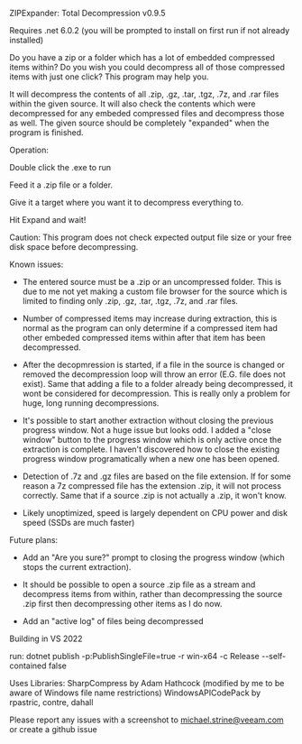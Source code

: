ZIPExpander: Total Decompression v0.9.5

Requires .net 6.0.2 (you will be prompted to install on first run if not already installed)

 
 
Do you have a zip or a folder which has a lot of embedded compressed items within? 
Do you wish you could decompress all of those compressed items with just one click?
This program may help you. 
 

 
It will decompress the contents of all .zip, .gz, .tar, .tgz, .7z, and .rar files within the given source. 
It will also check the contents which were decompressed for any embeded compressed files and decompress those as well.
The given source should be completely "expanded" when the program is finished.

 
 
Operation:

Double click the .exe to run

Feed it a .zip file or a folder.

Give it a target where you want it to decompress everything to. 

Hit Expand and wait! 

 
 
Caution: 
This program does not check expected output file size or your free disk space before decompressing. 

 
 
Known issues: 

- The entered source must be a .zip or an uncompressed folder. This is due to me not yet making a custom file browser for the source which is limited to finding only .zip, .gz, .tar, .tgz, .7z, and .rar files.

- Number of compressed items may increase during extraction, this is normal as the program can only determine if a compressed item had other embeded compressed items within after that item has been decompressed.

- After the decopmression is started, if a file in the source is changed or removed the decompression loop will throw an error (E.G. file does not exist). Same that adding a file to a folder already being decompressed, it wont be considered for decompression.
This is really only a problem for huge, long running decompressions.

- It's possible to start another extraction without closing the previous progress window. Not a huge issue but looks odd. I added a "close window" button to the progress window which is only active once the extraction is complete. I haven't discovered how to close the existing progress window programatically when a new one has been opened.

- Detection of .7z and .gz files are based on the file extension. If for some reason a 7z compressed file has the extension .zip, it will not process correctly. Same that if a source .zip is not actually a .zip, it won't know. 

- Likely unoptimized, speed is largely dependent on CPU power and disk speed (SSDs are much faster)

 
 
Future plans: 

- Add an "Are you sure?" prompt to closing the progress window (which stops the current extraction).

- It should be possible to open a source .zip file as a stream and decompress items from within, rather than decompressing the source .zip first then decompressing other items as I do now.

- Add an "active log" of files being decompressed 

 
 
Building in VS 2022

run: dotnet publish -p:PublishSingleFile=true  -r win-x64 -c Release --self-contained false

 
 
Uses Libraries:
SharpCompress by Adam Hathcock (modified by me to be aware of Windows file name restrictions)
WindowsAPICodePack by rpastric, contre, dahall

 
 
Please report any issues with a screenshot to michael.strine@veeam.com or create a github issue

